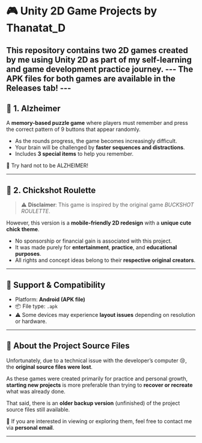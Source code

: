 # 🎮 Unity 2D Game Projects by Thanatat_D

This repository contains **two 2D games** created by me using Unity 2D as part of my self-learning and game development practice journey.
--- The APK files for both games are available in the Releases tab! ---
---

## 🧠 1. Alzheimer

A **memory-based puzzle game** where players must remember and press the correct pattern of 9 buttons that appear randomly.

- As the rounds progress, the game becomes increasingly difficult.
- Your brain will be challenged by **faster sequences and distractions**.
- Includes **3 special items** to help you remember.

🧩 Try hard not to be ALZHEIMER!

---

## 🐤 2. Chickshot Roulette

> ⚠️ **Disclaimer**: This game is inspired by the original game *BUCKSHOT ROULETTE*.

However, this version is a **mobile-friendly 2D redesign** with a **unique cute chick theme**.

- No sponsorship or financial gain is associated with this project.
- It was made purely for **entertainment**, **practice**, and **educational purposes**.
- All rights and concept ideas belong to their **respective original creators**.

---

## 📱 Support & Compatibility

- Platform: **Android (APK file)**
- 📦 File type: `.apk`
- ⚠️ Some devices may experience **layout issues** depending on resolution or hardware.

---

## 💾 About the Project Source Files

Unfortunately, due to a technical issue with the developer’s computer 😢, the **original source files were lost**.

As these games were created primarily for practice and personal growth, **starting new projects** is more preferable than trying to **recover or recreate** what was already done.

That said, there is an **older backup version** (unfinished) of the project source files still available.

📩 If you are interested in viewing or exploring them, feel free to contact me via **personal email**.

---
